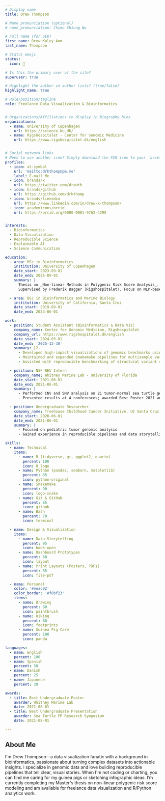 ```yaml
---
# Display name
title: Drew Thompson

# Name pronunciation (optional)
# name_pronunciation: Chien Shiung Wu

# Full name (for SEO)
first_name: Drew Kaley Ann
last_name: Thompson

# Status emoji
status:
  icon: 🧬

# Is this the primary user of the site?
superuser: true

# Highlight the author in author lists? (true/false)
highlight_name: true

# Role/position/tagline
role: Freelance Data Visualization & Bioinformatics


# Organizations/Affiliations to display in Biography blox
organizations:
  - name: University of Copenhagen
    url: https://science.ku.dk/
  - name: Rigshospitalet - Center for Genomic Medicine
    url: https://www.rigshospitalet.dk/english


# Social network links
# Need to use another icon? Simply download the SVG icon to your `assets/media/icons/` folder.
profiles:
  - icon: at-symbol
    url: 'mailto:drkthomp@pm.me'
    label: E-mail Me
  - icon: brands/x
    url: https://twitter.com/drewth
  - icon: brands/github
    url: https://github.com/drkthomp
  - icon: brands/linkedin
    url: https://www.linkedin.com/in/drew-k-thompson/
  - icon: academicons/orcid
    url: https://orcid.org/0000-0001-9762-4298


interests:
  - Bioinformatics
  - Data Visualization
  - Reproducible Science
  - Explainable AI
  - Science Communication

education:
  - area: MSc in Bioinformatics
    institution: University of Copenhagen
    date_start: 2023-09-01
    date_end: 2025-09-01
    summary: |
      Thesis on _Non-linear Methods in Polygenic Risk Score Analysis_.
      Supervised by Frederik Bagger (Rigshospitalet). Focus on MLP-based explainable models and Snakemake-based reproducibility.

  - area: BSc in Bioinformatics and Marine Biology
    institution: University of California, Santa Cruz
    date_start: 2019-09-01
    date_end: 2023-06-01

work:
  - position: Student Assistant (Bioinformatics & Data Viz)
    company_name: Center for Genomic Medicine, Rigshospitalet
    company_url: https://www.rigshospitalet.dk/english
    date_start: 2024-03-01
    date_end: '2025-12-30'
    summary: |2-
      - Developed high-impact visualizations of genomic benchmarks using `ggplot2`, `gt`, and `patchwork`
      - Maintained and expanded Snakemake pipelines for multisample variant calling and consistency scoring
      - Assisted with reproducible benchmarking of structural variant callers

  - position: NSF REU Intern
    company_name: Whitney Marine Lab - University of Florida
    date_start: 2021-06-01
    date_end: 2021-08-01
    summary: |
      - Performed CNV and SNV analysis on 21 tumor-normal sea turtle genome pairs using `R`, CLI, and Illumina NovaSeq data
      - Presented results at 4 conferences; awarded Best Poster 2021 and Best Undergrad Presentation

  - position: Undergraduate Researcher
    company_name: Treehouse Childhood Cancer Initiative, UC Santa Cruz Genomics Institute
    date_start: 2020-06-01
    date_end: 2021-06-01
    summary: |
      - Focused on pediatric tumor genomic analysis
      - Gained experience in reproducible pipelines and data storytelling

skills:
  - name: Technical
    items:
      - name: R (tidyverse, gt, ggplot2, quarto)
        percent: 100
        icon: R_logo
      - name: Python (pandas, seaborn, matplotlib)
        percent: 85
        icon: python-original
      - name: Snakemake
        percent: 90
        icon: logo-snake
      - name: Git & GitHub
        percent: 85
        icon: github
      - name: Bash
        percent: 70
        icon: terminal

  - name: Design & Visualization
    items:
      - name: Data Storytelling
        percent: 95
        icon: book-open
      - name: Dashboard Prototypes
        percent: 60
        icon: layout
      - name: Print Layouts (Posters, PDFs)
        percent: 85
        icon: file-pdf

  - name: Personal
    color: '#eeac02'
    color_border: '#f0bf23'
    items:
      - name: Drawing
        percent: 80
        icon: paintbrush
      - name: Hiking
        percent: 60
        icon: footprints
      - name: Guinea Pig Care
        percent: 100
        icon: panda

languages:
  - name: English
    percent: 100
  - name: Spanish
    percent: 50
  - name: Danish
    percent: 25
  - name: Japanese
    percent: 20

awards:
  - title: Best Undergraduate Poster
    awarder: Whitney Marine Lab
    date: 2021-08-01
  - title: Best Undergraduate Presentation
    awarder: Sea Turtle FP Research Symposium
    date: 2021-08-01

---
```


## About Me

I'm Drew Thompson—a data visualization fanatic with a background in bioinformatics, passionate about turning complex datasets into actionable insights. I specialize in genomic data and love building reproducible pipelines that tell clear, visual stories. When I'm not coding or charting, you can find me caring for my guinea pigs or sketching infographic ideas. I’m currently completing my Master's thesis on non-linear polygenic risk score modeling and am available for freelance data visualization and R/Python analytics work.
